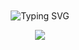 <br>
<br>
<div align="center">
<img src="https://readme-typing-svg.herokuapp.com?font=Fira+Code&pause=1000&color=33F7F2&width=435&lines=Software+Engineer;Peace%2C+Love+%2C+and+Palm+Trees" alt="Typing SVG" />
</div>

<!-- <p align="center">Hi  Izra, a passionate full-stack developer based in Vancouver, BC Canada. 
	<br>Currently learning <strong>JavaScript</strong> & building <strong>MERN</strong> stack at 100Devs agency. </p> -->

<p align="center">
<img src ="http://github-readme-streak-stats.herokuapp.com?user=IzraJ&theme=monokai"(https://git.io/streak-stats) </div>
<!--
**IzraJ/IzraJ** is a ✨ _special_ ✨ repository because its `README.md` (this file) appears on your GitHub profile.

Here are some ideas to get you started:

- 🔭 I’m currently working on ...
- 🌱 I’m currently learning ...
- 👯 I’m looking to collaborate on ...
- 🤔 I’m looking for help with ...
- 💬 Ask me about ...
- 📫 How to reach me: ...
- 😄 Pronouns: ...
- ⚡ Fun fact: ...
-->
